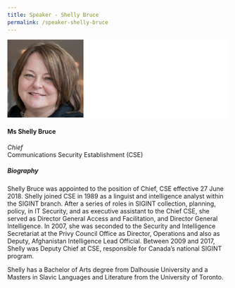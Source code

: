 ```yaml
---
title: Speaker - Shelly Bruce
permalink: /speaker-shelly-bruce
---
```


![Shelly Bruce](/images/speakers/Shelly-Bruce.jpg)

#### **Ms Shelly Bruce**

*Chief*  
Communications Security Establishment (CSE)

##### **Biography**

Shelly Bruce was appointed to the position of Chief, CSE effective 27 June 2018. Shelly joined CSE in 1989 as a linguist and intelligence analyst within the SIGINT branch. After a series of roles in SIGINT collection, planning, policy, in IT Security, and as executive assistant to the Chief CSE, she served as Director General Access and Facilitation, and Director General Intelligence. In 2007, she was seconded to the Security and Intelligence Secretariat at the Privy Council Office as Director, Operations and also as Deputy, Afghanistan Intelligence Lead Official. Between 2009 and 2017, Shelly was Deputy Chief at CSE, responsible for Canada’s national SIGINT program.

Shelly has a Bachelor of Arts degree from Dalhousie University and a Masters in Slavic Languages and Literature from the University of Toronto.